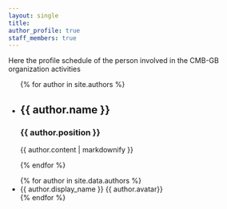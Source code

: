 ```yaml
---
layout: single
title:
author_profile: true
staff_members: true
---
```


Here the profile schedule of the person involved in the CMB-GB organization activities

<ul>
  {% for author in site.authors %}
    <li>
      <h2>{{ author.name }}</h2>
      <h3>{{ author.position }}</h3>
      <p>{{ author.content | markdownify }}</p>
    </li>
  {% endfor %}
</ul>


<ul>
    {% for author in site.data.authors %}
    <li>
        {{ author.display_name }}
        {{ author.avatar}}
    </li>
    {% endfor %}
</ul>
